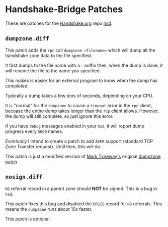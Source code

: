 # Handshake-Bridge Patches

These are patches for the [Handshake.org](http://www.handshake.org) repo [hsd](https://github.com/handshake-org/hsd).

## `dumpzone.diff`

This patch adds the `rpc` call `dumpzone <filename>` which will dump all the handshake zone data to the file specified.

It first dumps to the file name with a `~` suffix then, when the dump is done, it will rename the file to the name you specified.

This makes is easier for an external program to know when the dump has completed.

Typically a dump takes a few tens of seconds, depending on your CPU.


It is "normal" for the `dumpzone` to cause a `timeout` error in the `rpc` client, becuase the entire dump takes longer than
the `rcp` client allows. However, the dump will still complete, so just ignore this error.

If you have `debug` messages enabled in your `hsd`, it will report dump progress every `5000` names.

*Eventually* I intend to create a patch to add `AXFR` support (standard TCP Zone Transfer request). Until then, this will do.

This patch is just a modified version of [Mark Tyneway's](https://github.com/tynes) original [dumpzone patch](https://github.com/handshake-org/hsd/pull/280)


## `nosign.diff`

`NS` referral record in a parent zone should **NOT** be signed. This is a bug in `hsd`.

This patch fixes this bug and disabled the `RRSIG` record for `NS` referrals. This means the `dumpzone` runs about 10x faster.

This patch is optional.
